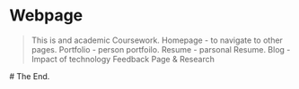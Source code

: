 # Webpage 
>This is and academic Coursework.
Homepage - to navigate to other pages.
Portfolio - person portfoilo.
Resume - parsonal Resume.
Blog - Impact of technology
Feedback Page & Research

\# The End.
